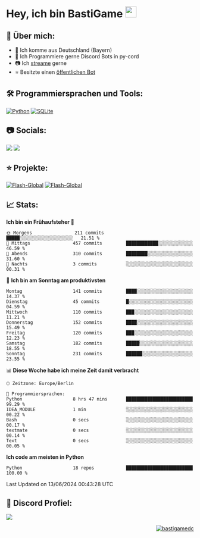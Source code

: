 # Hey, ich bin BastiGame <img src="https://raw.githubusercontent.com/MartinHeinz/MartinHeinz/master/wave.gif" width="30px">

## 📌 Über mich:
- 📍 Ich komme aus Deutschland (Bayern)
- 📝 Ich Programmiere gerne Discord Bots in py-cord
- 📷 Ich [streame](https://twitch.tv/bastigametv) gerne
- ⭐ Besitzte einen [öffentlichen Bot](https://discord.com/api/oauth2/authorize?client_id=1169681232532099112&permissions=430302428277&scope=bot%20applications.commands)

## 🛠️ Programmiersprachen und Tools:
[![Python](https://img.shields.io/badge/python-3670A0?style=for-the-badge&logo=python&logoColor=ffdd54)](https://github.com/Pycord-Development/pycord)
[![SQLite](https://img.shields.io/badge/sqlite-%2307405e.svg?style=for-the-badge&logo=sqlite&logoColor=white)](https://github.com/sqlite/sqlite)


## 📷 Socials:  
[![](https://img.shields.io/badge/Discord-5865F2?logo=discord&logoColor=white&style=for-the-badge)]([https://discord.com/users/203208036053942272](https://discord.gg/Pnw5vEjRZ5))
[![](https://img.shields.io/twitch/status/silbergecko_tv?style=for-the-badge&logo=twitch&logoColor=white&color=purple)](https://twitch.tv/bastigametv)

## ⭐ Projekte:
[![Flash-Global](https://img.shields.io/badge/Flash_Global-00A966?style=for-the-badge&logo=wechat&logoColor=white)](https://discord.com/api/oauth2/authorize?client_id=1169681232532099112&permissions=430302428277&scope=bot%20applications.commands)
[![Flash-Global](https://img.shields.io/badge/FlashBot-00A966?style=for-the-badge&logo=wechat&logoColor=white)](https://discord.com/api/oauth2/authorize?client_id=1111374314340626433&permissions=1497266007286&scope=bot%20applications.commands)

## 📈 Stats:
<!--START_SECTION:waka-->
**Ich bin ein Frühaufsteher 🐤** 

```text
🌞 Morgens                211 commits         █████░░░░░░░░░░░░░░░░░░░░   21.51 % 
🌆 Mittags                457 commits         ████████████░░░░░░░░░░░░░   46.59 % 
🌃 Abends                 310 commits         ████████░░░░░░░░░░░░░░░░░   31.60 % 
🌙 Nachts                 3 commits           ░░░░░░░░░░░░░░░░░░░░░░░░░   00.31 % 
```
📅 **Ich bin am Sonntag am produktivsten** 

```text
Montag                   141 commits         ████░░░░░░░░░░░░░░░░░░░░░   14.37 % 
Dienstag                 45 commits          █░░░░░░░░░░░░░░░░░░░░░░░░   04.59 % 
Mittwoch                 110 commits         ███░░░░░░░░░░░░░░░░░░░░░░   11.21 % 
Donnerstag               152 commits         ████░░░░░░░░░░░░░░░░░░░░░   15.49 % 
Freitag                  120 commits         ███░░░░░░░░░░░░░░░░░░░░░░   12.23 % 
Samstag                  182 commits         █████░░░░░░░░░░░░░░░░░░░░   18.55 % 
Sonntag                  231 commits         ██████░░░░░░░░░░░░░░░░░░░   23.55 % 
```


📊 **Diese Woche habe ich meine Zeit damit verbracht** 

```text
🕑︎ Zeitzone: Europe/Berlin

💬 Programmiersprachen: 
Python                   8 hrs 47 mins       █████████████████████████   99.29 % 
IDEA_MODULE              1 min               ░░░░░░░░░░░░░░░░░░░░░░░░░   00.22 % 
Bash                     0 secs              ░░░░░░░░░░░░░░░░░░░░░░░░░   00.17 % 
textmate                 0 secs              ░░░░░░░░░░░░░░░░░░░░░░░░░   00.14 % 
Text                     0 secs              ░░░░░░░░░░░░░░░░░░░░░░░░░   00.05 % 
```

**Ich code am meisten in Python** 

```text
Python                   18 repos            █████████████████████████   100.00 % 
```




 Last Updated on 13/06/2024 00:43:28 UTC
<!--END_SECTION:waka-->

## 🔎 Discord Profiel:
<a href="https://discord.com/users/1018150165489668227"><img src="https://lanyard.cnrad.dev/api/1018150165489668227"><p/>

<p align="right">
  <img align="center" src="https://komarev.com/ghpvc/?username=bastigamedc&label=Profile%20views&color=0e75b6&style=flat" alt="bastigamedc"/>
</p>

